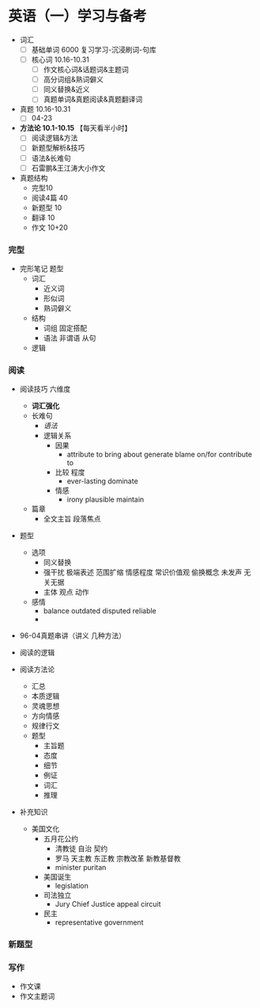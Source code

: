 # 英语（一）学习与备考


<!--more-->


- 词汇
    - [ ] 基础单词 6000 复习学习-沉浸刷词-句库
    - [ ] 核心词 10.16-10.31
        - [ ] 作文核心词&话题词&主题词
        - [ ] 高分词组&熟词僻义
        - [ ] 同义替换&近义
        - [ ] 真题单词&真题阅读&真题翻译词
- 真题 10.16-10.31
    - [ ] 04-23
- **方法论 10.1-10.15** 【每天看半小时】
    - [ ] 阅读逻辑&方法
    - [ ] 新题型解析&技巧
    - [ ] 语法&长难句
    - [ ] 石雷鹏&王江涛大小作文

- 真题结构
    - 完型10
    - 阅读4篇 40
    - 新题型 10
    - 翻译 10
    - 作文 10+20



### 完型

- 完形笔记 题型
    - 词汇
        - 近义词
        - 形似词
        - 熟词僻义
    - 结构
        - 词组 固定搭配
        - 语法 非谓语 从句
    - 逻辑
### 阅读

- 阅读技巧 六维度
    - **词汇强化**
    - 长难句
        - *语法*
        - 逻辑关系
            - 因果
                - attribute to bring about generate blame on/for contribute to
            - 比较 程度
                - ever-lasting dominate
            - 情感
                - irony plausible maintain
    - 篇章
        - 全文主旨 段落焦点
- 题型
    - 选项
        - 同义替换
        - 强干扰 极端表述 范围扩缩 情感程度 常识价值观 偷换概念 未发声 无关无据
        - 主体 观点 动作
    - 感情
        - balance outdated disputed reliable
        - 
- 96-04真题串讲（讲义 几种方法）
- 阅读的逻辑
- 阅读方法论
    - 汇总
    - 本质逻辑
    - 灵魂思想
    - 方向情感
    - 规律行文
    - 题型
        - 主旨题
        - 态度
        - 细节
        - 例证
        - 词汇
        - 推理

- 补充知识
    - 美国文化
        - 五月花公约
            - 清教徒 自治 契约
            - 罗马 天主教 东正教 宗教改革 新教基督教
            - minister puritan
        - 美国诞生
            - legislation
        - 司法独立
            - Jury Chief Justice appeal circuit
        - 民主
            - representative government

### 新题型

### 写作

- 作文课
- 作文主题词
